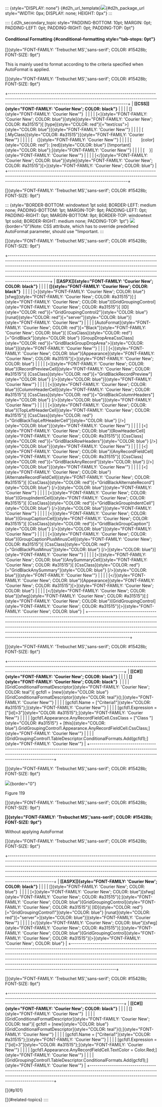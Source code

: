 ::: {style="DISPLAY: none"}
[](ms-xhelp:///?Id=d2h_url_template){#d2h_url_template}![](!package_url!){#d2h_package_url style="WIDTH: 0px; DISPLAY: none; HEIGHT: 0px"}
:::

:::: {.d2h_secondary_topic style="PADDING-BOTTOM: 10pt; MARGIN: 0pt; PADDING-LEFT: 0pt; PADDING-RIGHT: 0pt; PADDING-TOP: 0pt"}
#### Conditional Formatting {#conditional-formatting style="tab-stops: 0pt"}

[]{style="FONT-FAMILY: 'Trebuchet MS','sans-serif'; COLOR: #15428b; FONT-SIZE: 9pt"} 

This is mainly used to format according to the criteria specified when AutoFormat is applied.

[]{style="FONT-FAMILY: 'Trebuchet MS','sans-serif'; COLOR: #15428b; FONT-SIZE: 9pt"} 

+-------------------------------------------------------------------------------------------------------------------------------------------------------------------------------------------------------------------------+
| **[\[CSS\]]{style="FONT-FAMILY: 'Courier New'; COLOR: black"}**                                                                                                                                                         |
|                                                                                                                                                                                                                         |
| []{style="FONT-FAMILY: 'Courier New'"}                                                                                                                                                                                  |
|                                                                                                                                                                                                                         |
| [\<]{style="FONT-FAMILY: 'Courier New'; COLOR: blue"}[style]{style="FONT-FAMILY: 'Courier New'; COLOR: #a31515"}[ [type]{style="COLOR: red"}[=\"text/css\"\>]{style="COLOR: blue"}]{style="FONT-FAMILY: 'Courier New'"} |
|                                                                                                                                                                                                                         |
| [    [.MyClass]{style="COLOR: #a31515"}]{style="FONT-FAMILY: 'Courier New'"}                                                                                                                                            |
|                                                                                                                                                                                                                         |
| [    {]{style="FONT-FAMILY: 'Courier New'"}                                                                                                                                                                             |
|                                                                                                                                                                                                                         |
| [        [color]{style="COLOR: red"}: [red]{style="COLOR: blue"} [!important]{style="COLOR: blue"};]{style="FONT-FAMILY: 'Courier New'"}                                                                                |
|                                                                                                                                                                                                                         |
| [    }]{style="FONT-FAMILY: 'Courier New'"}                                                                                                                                                                             |
|                                                                                                                                                                                                                         |
| [\</]{style="FONT-FAMILY: 'Courier New'; COLOR: blue"}[style]{style="FONT-FAMILY: 'Courier New'; COLOR: #a31515"}[\>]{style="FONT-FAMILY: 'Courier New'; COLOR: blue"}                                                  |
+-------------------------------------------------------------------------------------------------------------------------------------------------------------------------------------------------------------------------+

[]{style="FONT-FAMILY: 'Trebuchet MS','sans-serif'; COLOR: #15428b; FONT-SIZE: 9pt"} 

::: {style="BORDER-BOTTOM: windowtext 1pt solid; BORDER-LEFT: medium none; PADDING-BOTTOM: 1pt; MARGIN-TOP: 9pt; PADDING-LEFT: 0pt; PADDING-RIGHT: 0pt; MARGIN-BOTTOM: 9pt; BORDER-TOP: windowtext 1pt solid; BORDER-RIGHT: medium none; PADDING-TOP: 1pt"}
![](ImagesExt/image68_1.jpg){border="0"}Note: CSS attribute, which has to override predefined AutoFormat parameter, should use \"!important.
:::

[]{style="FONT-FAMILY: 'Trebuchet MS','sans-serif'; COLOR: #15428b; FONT-SIZE: 9pt"} 

+---------------------------------------------------------------------------------------------------------------------------------------------------------------------------------------------------------------------------------------------------------------------------------------------------------------------------------------------------------------------------------------------------------------------------+
| **[\[ASPX\]]{style="FONT-FAMILY: 'Courier New'; COLOR: black"}**                                                                                                                                                                                                                                                                                                                                                          |
|                                                                                                                                                                                                                                                                                                                                                                                                                           |
| **[]{style="FONT-FAMILY: 'Courier New'; COLOR: black"}**                                                                                                                                                                                                                                                                                                                                                                  |
|                                                                                                                                                                                                                                                                                                                                                                                                                           |
| [\<]{style="FONT-FAMILY: 'Courier New'; COLOR: blue"}[sfwg]{style="FONT-FAMILY: 'Courier New'; COLOR: #a31515"}[:]{style="FONT-FAMILY: 'Courier New'; COLOR: blue"}[GridGroupingControl]{style="FONT-FAMILY: 'Courier New'; COLOR: #a31515"}[ [ID]{style="COLOR: red"}[=\"GridGroupingControl2\"]{style="COLOR: blue"} [runat]{style="COLOR: red"}[=\"server\"]{style="COLOR: blue"}]{style="FONT-FAMILY: 'Courier New'"} |
|                                                                                                                                                                                                                                                                                                                                                                                                                           |
| [AutoFormat]{style="FONT-FAMILY: 'Courier New'; COLOR: red"}[=\"Black\"]{style="FONT-FAMILY: 'Courier New'; COLOR: blue"}[ [CssClass]{style="COLOR: red"}[=\"GridBlack\"]{style="COLOR: blue"} [GroupDropAreaCssClass]{style="COLOR: red"}[=\"GridBlackGroupDropArea\"\>]{style="COLOR: blue"}]{style="FONT-FAMILY: 'Courier New'"}                                                                                       |
|                                                                                                                                                                                                                                                                                                                                                                                                                           |
| [\<]{style="FONT-FAMILY: 'Courier New'; COLOR: blue"}[Appearance]{style="FONT-FAMILY: 'Courier New'; COLOR: #a31515"}[\>]{style="FONT-FAMILY: 'Courier New'; COLOR: blue"}                                                                                                                                                                                                                                                |
|                                                                                                                                                                                                                                                                                                                                                                                                                           |
| [\<]{style="FONT-FAMILY: 'Courier New'; COLOR: blue"}[RecordPreviewCell]{style="FONT-FAMILY: 'Courier New'; COLOR: #a31515"}[ [CssClass]{style="COLOR: red"}[=\"GridBlackRecordPreview\"]{style="COLOR: blue"} [/\>]{style="COLOR: blue"}]{style="FONT-FAMILY: 'Courier New'"}                                                                                                                                            |
|                                                                                                                                                                                                                                                                                                                                                                                                                           |
| [\<]{style="FONT-FAMILY: 'Courier New'; COLOR: blue"}[ColumnHeaderCell]{style="FONT-FAMILY: 'Courier New'; COLOR: #a31515"}[ [CssClass]{style="COLOR: red"}[=\"GridBlackColumnHeaders\"]{style="COLOR: blue"} [/\>]{style="COLOR: blue"}]{style="FONT-FAMILY: 'Courier New'"}                                                                                                                                             |
|                                                                                                                                                                                                                                                                                                                                                                                                                           |
| [\<]{style="FONT-FAMILY: 'Courier New'; COLOR: blue"}[TopLeftHeaderCell]{style="FONT-FAMILY: 'Courier New'; COLOR: #a31515"}[ [CssClass]{style="COLOR: red"}[=\"GridBlackTopLeftHeaderCell\"]{style="COLOR: blue"} [/\>]{style="COLOR: blue"}]{style="FONT-FAMILY: 'Courier New'"}                                                                                                                                        |
|                                                                                                                                                                                                                                                                                                                                                                                                                           |
| [\<]{style="FONT-FAMILY: 'Courier New'; COLOR: blue"}[RowHeaderCell]{style="FONT-FAMILY: 'Courier New'; COLOR: #a31515"}[ [CssClass]{style="COLOR: red"}[=\"GridBlackRowHeaders\"]{style="COLOR: blue"} [/\>]{style="COLOR: blue"}]{style="FONT-FAMILY: 'Courier New'"}                                                                                                                                                   |
|                                                                                                                                                                                                                                                                                                                                                                                                                           |
| [\<]{style="FONT-FAMILY: 'Courier New'; COLOR: blue"}[AnyRecordFieldCell]{style="FONT-FAMILY: 'Courier New'; COLOR: #a31515"}[ [CssClass]{style="COLOR: red"}[=\"GridBlackAnyRecord\"]{style="COLOR: blue"} [/\>]{style="COLOR: blue"}]{style="FONT-FAMILY: 'Courier New'"}                                                                                                                                               |
|                                                                                                                                                                                                                                                                                                                                                                                                                           |
| [\<]{style="FONT-FAMILY: 'Courier New'; COLOR: blue"}[AlternateRecordFieldCell]{style="FONT-FAMILY: 'Courier New'; COLOR: #a31515"}[ [CssClass]{style="COLOR: red"}[=\"GridBlackAlternateRecord\"]{style="COLOR: blue"} [/\>]{style="COLOR: blue"}]{style="FONT-FAMILY: 'Courier New'"}                                                                                                                                   |
|                                                                                                                                                                                                                                                                                                                                                                                                                           |
| [\<]{style="FONT-FAMILY: 'Courier New'; COLOR: blue"}[GroupIndentCell]{style="FONT-FAMILY: 'Courier New'; COLOR: #a31515"}[ [CssClass]{style="COLOR: red"}[=\"GridBlackGroupIndentCell\"]{style="COLOR: blue"} [/\>]{style="COLOR: blue"}]{style="FONT-FAMILY: 'Courier New'"}                                                                                                                                            |
|                                                                                                                                                                                                                                                                                                                                                                                                                           |
| [\<]{style="FONT-FAMILY: 'Courier New'; COLOR: blue"}[GroupCaptionCell]{style="FONT-FAMILY: 'Courier New'; COLOR: #a31515"}[ [CssClass]{style="COLOR: red"}[=\"GridBlackGroupCaption\"]{style="COLOR: blue"} [/\>]{style="COLOR: blue"}]{style="FONT-FAMILY: 'Courier New'"}                                                                                                                                              |
|                                                                                                                                                                                                                                                                                                                                                                                                                           |
| [\<]{style="FONT-FAMILY: 'Courier New'; COLOR: blue"}[GroupCaptionPlusMinusCell]{style="FONT-FAMILY: 'Courier New'; COLOR: #a31515"}[ [CssClass]{style="COLOR: red"}[=\"GridBlackPlusMinus\"]{style="COLOR: blue"} [/\>]{style="COLOR: blue"}]{style="FONT-FAMILY: 'Courier New'"}                                                                                                                                        |
|                                                                                                                                                                                                                                                                                                                                                                                                                           |
| [\<]{style="FONT-FAMILY: 'Courier New'; COLOR: blue"}[AnySummaryCell]{style="FONT-FAMILY: 'Courier New'; COLOR: #a31515"}[ [CssClass]{style="COLOR: red"}[=\"GridBlackAnySummary\"]{style="COLOR: blue"} [/\>]{style="COLOR: blue"}]{style="FONT-FAMILY: 'Courier New'"}                                                                                                                                                  |
|                                                                                                                                                                                                                                                                                                                                                                                                                           |
| [\</]{style="FONT-FAMILY: 'Courier New'; COLOR: blue"}[Appearance]{style="FONT-FAMILY: 'Courier New'; COLOR: #a31515"}[\>]{style="FONT-FAMILY: 'Courier New'; COLOR: blue"}                                                                                                                                                                                                                                               |
|                                                                                                                                                                                                                                                                                                                                                                                                                           |
| [\</]{style="FONT-FAMILY: 'Courier New'; COLOR: blue"}[sfwg]{style="FONT-FAMILY: 'Courier New'; COLOR: #a31515"}[:]{style="FONT-FAMILY: 'Courier New'; COLOR: blue"}[GridGroupingControl]{style="FONT-FAMILY: 'Courier New'; COLOR: #a31515"}[\>]{style="FONT-FAMILY: 'Courier New'; COLOR: blue"}                                                                                                                        |
+---------------------------------------------------------------------------------------------------------------------------------------------------------------------------------------------------------------------------------------------------------------------------------------------------------------------------------------------------------------------------------------------------------------------------+

[]{style="FONT-FAMILY: 'Trebuchet MS','sans-serif'; COLOR: #15428b; FONT-SIZE: 9pt"} 

+-----------------------------------------------------------------------------------------------------------------------------------------------------------------------------------------------------------------------+
| **[\[C#\]]{style="FONT-FAMILY: 'Courier New'; COLOR: black"}**                                                                                                                                                        |
|                                                                                                                                                                                                                       |
| **[]{style="FONT-FAMILY: 'Courier New'; COLOR: black"}**                                                                                                                                                              |
|                                                                                                                                                                                                                       |
| [GridConditionalFormatDescriptor]{style="FONT-FAMILY: 'Courier New'; COLOR: teal"}[ gcfd1 = [new]{style="COLOR: blue"} [GridConditionalFormatDescriptor]{style="COLOR: teal"}();]{style="FONT-FAMILY: 'Courier New'"} |
|                                                                                                                                                                                                                       |
| [gcfd1.Name = [\"Criteria1\"]{style="COLOR: #a31515"};]{style="FONT-FAMILY: 'Courier New'"}                                                                                                                           |
|                                                                                                                                                                                                                       |
| [gcfd1.Expression = [\"\[id\]\>3\"]{style="COLOR: #a31515"};]{style="FONT-FAMILY: 'Courier New'"}                                                                                                                     |
|                                                                                                                                                                                                                       |
| [gcfd1.Appearance.AnyRecordFieldCell.CssClass = [\"Class \"]{style="COLOR: #a31515"} + [this]{style="COLOR: blue"}.GridGroupingControl1.Appearance.AnyRecordFieldCell.CssClass;]{style="FONT-FAMILY: 'Courier New'"}  |
|                                                                                                                                                                                                                       |
| [GridGroupingControl1.TableDescriptor.ConditionalFormats.Add(gcfd1);]{style="FONT-FAMILY: 'Courier New'"}                                                                                                             |
+-----------------------------------------------------------------------------------------------------------------------------------------------------------------------------------------------------------------------+

[]{style="FONT-FAMILY: 'Trebuchet MS','sans-serif'; COLOR: #15428b; FONT-SIZE: 9pt"} 

![](ImagesExt/image68_123.jpg){border="0"}

Figure 119

[]{style="FONT-FAMILY: 'Trebuchet MS','sans-serif'; COLOR: #15428b; FONT-SIZE: 9pt"} 

**[]{style="FONT-FAMILY: 'Trebuchet MS','sans-serif'; COLOR: #15428b; FONT-SIZE: 9pt"}** 

Without applying AutoFormat

[]{style="FONT-FAMILY: 'Trebuchet MS','sans-serif'; COLOR: #15428b; FONT-SIZE: 9pt"} 

+-----------------------------------------------------------------------------------------------------------------------------------------------------------------------------------------------------------------------------------------------------------------------------------------------------------------------------------------------------------------------------------------------------------------------------+
| **[\[ASPX\]]{style="FONT-FAMILY: 'Courier New'; COLOR: black"}**                                                                                                                                                                                                                                                                                                                                                            |
|                                                                                                                                                                                                                                                                                                                                                                                                                             |
| []{style="FONT-FAMILY: 'Courier New'; COLOR: blue"}                                                                                                                                                                                                                                                                                                                                                                         |
|                                                                                                                                                                                                                                                                                                                                                                                                                             |
| [\<]{style="FONT-FAMILY: 'Courier New'; COLOR: blue"}[sfwg]{style="FONT-FAMILY: 'Courier New'; COLOR: #a31515"}[:]{style="FONT-FAMILY: 'Courier New'; COLOR: blue"}[GridGroupingControl]{style="FONT-FAMILY: 'Courier New'; COLOR: #a31515"}[ [ID]{style="COLOR: red"}[=\"GridGroupingControl1\"]{style="COLOR: blue"} [runat]{style="COLOR: red"}[=\"server\"\>]{style="COLOR: blue"}]{style="FONT-FAMILY: 'Courier New'"} |
|                                                                                                                                                                                                                                                                                                                                                                                                                             |
| [\</]{style="FONT-FAMILY: 'Courier New'; COLOR: blue"}[sfwg]{style="FONT-FAMILY: 'Courier New'; COLOR: #a31515"}[:]{style="FONT-FAMILY: 'Courier New'; COLOR: blue"}[GridGroupingControl]{style="FONT-FAMILY: 'Courier New'; COLOR: #a31515"}[\>]{style="FONT-FAMILY: 'Courier New'; COLOR: blue"}                                                                                                                          |
+-----------------------------------------------------------------------------------------------------------------------------------------------------------------------------------------------------------------------------------------------------------------------------------------------------------------------------------------------------------------------------------------------------------------------------+

[]{style="FONT-FAMILY: 'Trebuchet MS','sans-serif'; COLOR: #15428b; FONT-SIZE: 9pt"} 

+-----------------------------------------------------------------------------------------------------------------------------------------------------------------------------------------------------------------------+
| **[\[C#\]]{style="FONT-FAMILY: 'Courier New'; COLOR: black"}**                                                                                                                                                        |
|                                                                                                                                                                                                                       |
| []{style="FONT-FAMILY: 'Courier New'"}                                                                                                                                                                                |
|                                                                                                                                                                                                                       |
| [GridConditionalFormatDescriptor]{style="FONT-FAMILY: 'Courier New'; COLOR: teal"}[ gcfd1 = [new]{style="COLOR: blue"} [GridConditionalFormatDescriptor]{style="COLOR: teal"}();]{style="FONT-FAMILY: 'Courier New'"} |
|                                                                                                                                                                                                                       |
| [gcfd1.Name = [\"Criteria1\"]{style="COLOR: #a31515"};]{style="FONT-FAMILY: 'Courier New'"}                                                                                                                           |
|                                                                                                                                                                                                                       |
| [gcfd1.Expression = [\"\[id\]\>3\"]{style="COLOR: #a31515"};]{style="FONT-FAMILY: 'Courier New'"}                                                                                                                     |
|                                                                                                                                                                                                                       |
| [gcfd1.Appearance.AnyRecordFieldCell.TextColor = Color.Red;]{style="FONT-FAMILY: 'Courier New'"}                                                                                                                      |
|                                                                                                                                                                                                                       |
| [GridGroupingControl1.TableDescriptor.ConditionalFormats.Add(gcfd1);]{style="FONT-FAMILY: 'Courier New'"}                                                                                                             |
+-----------------------------------------------------------------------------------------------------------------------------------------------------------------------------------------------------------------------+

[]{#p101} 

[]{#related-topics}
::::
